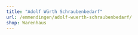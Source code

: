 ```yaml
---
title: "Adolf Würth Schraubenbedarf"
url: /emmendingen/adolf-wuerth-schraubenbedarf/
shop: Warenhaus
---
```

